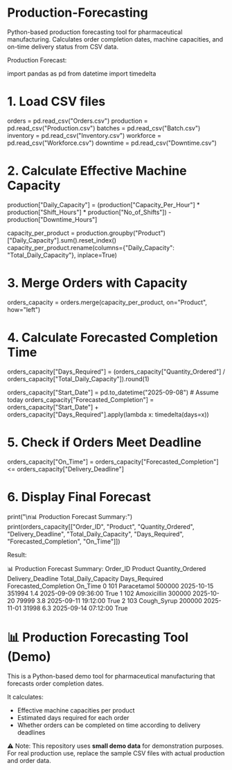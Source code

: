 # Production-Forecasting
Python-based production forecasting tool for pharmaceutical manufacturing. Calculates order completion dates, machine capacities, and on-time delivery status from CSV data.

Production Forecast:

import pandas as pd
from datetime import timedelta


# 1. Load CSV files

orders = pd.read_csv("Orders.csv")
production = pd.read_csv("Production.csv")
batches = pd.read_csv("Batch.csv")
inventory = pd.read_csv("Inventory.csv")
workforce = pd.read_csv("Workforce.csv")
downtime = pd.read_csv("Downtime.csv")


# 2. Calculate Effective Machine Capacity
production["Daily_Capacity"] = (production["Capacity_Per_Hour"] *
                               production["Shift_Hours"] *
                               production["No_of_Shifts"]) - production["Downtime_Hours"]

capacity_per_product = production.groupby("Product")["Daily_Capacity"].sum().reset_index()
capacity_per_product.rename(columns={"Daily_Capacity": "Total_Daily_Capacity"}, inplace=True)


# 3. Merge Orders with Capacity

orders_capacity = orders.merge(capacity_per_product, on="Product", how="left")


# 4. Calculate Forecasted Completion Time

orders_capacity["Days_Required"] = (orders_capacity["Quantity_Ordered"] /
                                    orders_capacity["Total_Daily_Capacity"]).round(1)

orders_capacity["Start_Date"] = pd.to_datetime("2025-09-08")  # Assume today
orders_capacity["Forecasted_Completion"] = orders_capacity["Start_Date"] + \
    orders_capacity["Days_Required"].apply(lambda x: timedelta(days=x))


# 5. Check if Orders Meet Deadline

orders_capacity["On_Time"] = orders_capacity["Forecasted_Completion"] <= orders_capacity["Delivery_Deadline"]


# 6. Display Final Forecast

print("\n📊 Production Forecast Summary:")
print(orders_capacity[["Order_ID", "Product", "Quantity_Ordered",
                       "Delivery_Deadline", "Total_Daily_Capacity",
                       "Days_Required", "Forecasted_Completion", "On_Time"]])


Result:

📊 Production Forecast Summary:
   Order_ID      Product  Quantity_Ordered Delivery_Deadline  Total_Daily_Capacity  Days_Required Forecasted_Completion  On_Time
0       101  Paracetamol            500000        2025-10-15               351994            1.4   2025-09-09 09:36:00     True
1       102  Amoxicillin            300000        2025-10-20                79999            3.8   2025-09-11 19:12:00     True
2       103  Cough_Syrup            200000        2025-11-01                31998            6.3   2025-09-14 07:12:00     True




# 📊 Production Forecasting Tool (Demo)

This is a Python-based demo tool for pharmaceutical manufacturing that forecasts order completion dates. 

It calculates:
- Effective machine capacities per product
- Estimated days required for each order
- Whether orders can be completed on time according to delivery deadlines

⚠️ Note: This repository uses **small demo data** for demonstration purposes. For real production use, replace the sample CSV files with actual production and order data.
